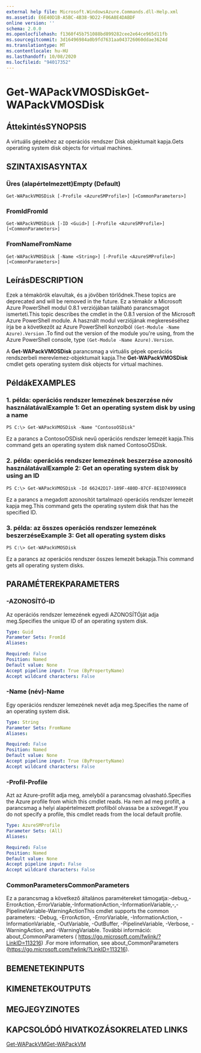 ```yaml
---
external help file: Microsoft.WindowsAzure.Commands.dll-Help.xml
ms.assetid: E6E40D1B-A5BC-4B38-9D22-F06A8E4DABDF
online version: ''
schema: 2.0.0
ms.openlocfilehash: f1360f45b751088bd899282cee2e64ce965d11fb
ms.sourcegitcommit: 3d16496984a0b9fd7631aa043726060ddae3624d
ms.translationtype: MT
ms.contentlocale: hu-HU
ms.lasthandoff: 10/08/2020
ms.locfileid: "94017352"
---
```

# <span data-ttu-id="87275-101">Get-WAPackVMOSDisk</span><span class="sxs-lookup"><span data-stu-id="87275-101">Get-WAPackVMOSDisk</span></span>

## <span data-ttu-id="87275-102">Áttekintés</span><span class="sxs-lookup"><span data-stu-id="87275-102">SYNOPSIS</span></span>
<span data-ttu-id="87275-103">A virtuális gépekhez az operációs rendszer Disk objektumait kapja.</span><span class="sxs-lookup"><span data-stu-id="87275-103">Gets operating system disk objects for virtual machines.</span></span>

## <span data-ttu-id="87275-104">SZINTAXISA</span><span class="sxs-lookup"><span data-stu-id="87275-104">SYNTAX</span></span>

### <span data-ttu-id="87275-105">Üres (alapértelmezett)</span><span class="sxs-lookup"><span data-stu-id="87275-105">Empty (Default)</span></span>
```
Get-WAPackVMOSDisk [-Profile <AzureSMProfile>] [<CommonParameters>]
```

### <span data-ttu-id="87275-106">FromId</span><span class="sxs-lookup"><span data-stu-id="87275-106">FromId</span></span>
```
Get-WAPackVMOSDisk [-ID <Guid>] [-Profile <AzureSMProfile>] [<CommonParameters>]
```

### <span data-ttu-id="87275-107">FromName</span><span class="sxs-lookup"><span data-stu-id="87275-107">FromName</span></span>
```
Get-WAPackVMOSDisk [-Name <String>] [-Profile <AzureSMProfile>] [<CommonParameters>]
```

## <span data-ttu-id="87275-108">Leírás</span><span class="sxs-lookup"><span data-stu-id="87275-108">DESCRIPTION</span></span>
<span data-ttu-id="87275-109">Ezek a témakörök elavultak, és a jövőben törlődnek.</span><span class="sxs-lookup"><span data-stu-id="87275-109">These topics are deprecated and will be removed in the future.</span></span>
<span data-ttu-id="87275-110">Ez a témakör a Microsoft Azure PowerShell modul 0.8.1 verziójában található parancsmagot ismerteti.</span><span class="sxs-lookup"><span data-stu-id="87275-110">This topic describes the cmdlet in the 0.8.1 version of the Microsoft Azure PowerShell module.</span></span>
<span data-ttu-id="87275-111">A használt modul verziójának megkereséséhez írja be a következőt az Azure PowerShell konzolból `(Get-Module -Name Azure).Version` .</span><span class="sxs-lookup"><span data-stu-id="87275-111">To find out the version of the module you're using, from the Azure PowerShell console, type `(Get-Module -Name Azure).Version`.</span></span>

<span data-ttu-id="87275-112">A **Get-WAPackVMOSDisk** parancsmag a virtuális gépek operációs rendszerbeli merevlemez-objektumait kapja.</span><span class="sxs-lookup"><span data-stu-id="87275-112">The **Get-WAPackVMOSDisk** cmdlet gets operating system disk objects for virtual machines.</span></span>

## <span data-ttu-id="87275-113">Példák</span><span class="sxs-lookup"><span data-stu-id="87275-113">EXAMPLES</span></span>

### <span data-ttu-id="87275-114">1. példa: operációs rendszer lemezének beszerzése név használatával</span><span class="sxs-lookup"><span data-stu-id="87275-114">Example 1: Get an operating system disk by using a name</span></span>
```
PS C:\> Get-WAPackVMOSDisk -Name "ContosoOSDisk"
```

<span data-ttu-id="87275-115">Ez a parancs a ContosoOSDisk nevű operációs rendszer lemezét kapja.</span><span class="sxs-lookup"><span data-stu-id="87275-115">This command gets an operating system disk named ContosoOSDisk.</span></span>

### <span data-ttu-id="87275-116">2. példa: operációs rendszer lemezének beszerzése azonosító használatával</span><span class="sxs-lookup"><span data-stu-id="87275-116">Example 2: Get an operating system disk by using an ID</span></span>
```
PS C:\> Get-WAPackVMOSDisk -Id 66242D17-189F-480D-87CF-8E1D749998C8
```

<span data-ttu-id="87275-117">Ez a parancs a megadott azonosítót tartalmazó operációs rendszer lemezét kapja meg.</span><span class="sxs-lookup"><span data-stu-id="87275-117">This command gets the operating system disk that has the specified ID.</span></span>

### <span data-ttu-id="87275-118">3. példa: az összes operációs rendszer lemezének beszerzése</span><span class="sxs-lookup"><span data-stu-id="87275-118">Example 3: Get all operating system disks</span></span>
```
PS C:\> Get-WAPackVMOSDisk
```

<span data-ttu-id="87275-119">Ez a parancs az operációs rendszer összes lemezét bekapja.</span><span class="sxs-lookup"><span data-stu-id="87275-119">This command gets all operating system disks.</span></span>

## <span data-ttu-id="87275-120">PARAMÉTEREK</span><span class="sxs-lookup"><span data-stu-id="87275-120">PARAMETERS</span></span>

### <span data-ttu-id="87275-121">-AZONOSÍTÓ</span><span class="sxs-lookup"><span data-stu-id="87275-121">-ID</span></span>
<span data-ttu-id="87275-122">Az operációs rendszer lemezének egyedi AZONOSÍTÓját adja meg.</span><span class="sxs-lookup"><span data-stu-id="87275-122">Specifies the unique ID of an operating system disk.</span></span>

```yaml
Type: Guid
Parameter Sets: FromId
Aliases:

Required: False
Position: Named
Default value: None
Accept pipeline input: True (ByPropertyName)
Accept wildcard characters: False
```

### <span data-ttu-id="87275-123">-Name (név)</span><span class="sxs-lookup"><span data-stu-id="87275-123">-Name</span></span>
<span data-ttu-id="87275-124">Egy operációs rendszer lemezének nevét adja meg.</span><span class="sxs-lookup"><span data-stu-id="87275-124">Specifies the name of an operating system disk.</span></span>

```yaml
Type: String
Parameter Sets: FromName
Aliases:

Required: False
Position: Named
Default value: None
Accept pipeline input: True (ByPropertyName)
Accept wildcard characters: False
```

### <span data-ttu-id="87275-125">-Profil</span><span class="sxs-lookup"><span data-stu-id="87275-125">-Profile</span></span>
<span data-ttu-id="87275-126">Azt az Azure-profilt adja meg, amelyből a parancsmag olvasható.</span><span class="sxs-lookup"><span data-stu-id="87275-126">Specifies the Azure profile from which this cmdlet reads.</span></span>
<span data-ttu-id="87275-127">Ha nem ad meg profilt, a parancsmag a helyi alapértelmezett profilból olvassa be a szöveget.</span><span class="sxs-lookup"><span data-stu-id="87275-127">If you do not specify a profile, this cmdlet reads from the local default profile.</span></span>

```yaml
Type: AzureSMProfile
Parameter Sets: (All)
Aliases:

Required: False
Position: Named
Default value: None
Accept pipeline input: False
Accept wildcard characters: False
```

### <span data-ttu-id="87275-128">CommonParameters</span><span class="sxs-lookup"><span data-stu-id="87275-128">CommonParameters</span></span>
<span data-ttu-id="87275-129">Ez a parancsmag a következő általános paramétereket támogatja:-debug,-ErrorAction,-ErrorVariable,-InformationAction,-InformationVariable,-,-PipelineVariable-WarningAction</span><span class="sxs-lookup"><span data-stu-id="87275-129">This cmdlet supports the common parameters: -Debug, -ErrorAction, -ErrorVariable, -InformationAction, -InformationVariable, -OutVariable, -OutBuffer, -PipelineVariable, -Verbose, -WarningAction, and -WarningVariable.</span></span> <span data-ttu-id="87275-130">További információ: about_CommonParameters ( https://go.microsoft.com/fwlink/?LinkID=113216) .</span><span class="sxs-lookup"><span data-stu-id="87275-130">For more information, see about_CommonParameters (https://go.microsoft.com/fwlink/?LinkID=113216).</span></span>

## <span data-ttu-id="87275-131">BEMENETEK</span><span class="sxs-lookup"><span data-stu-id="87275-131">INPUTS</span></span>

## <span data-ttu-id="87275-132">KIMENETEK</span><span class="sxs-lookup"><span data-stu-id="87275-132">OUTPUTS</span></span>

## <span data-ttu-id="87275-133">MEGJEGYZI</span><span class="sxs-lookup"><span data-stu-id="87275-133">NOTES</span></span>

## <span data-ttu-id="87275-134">KAPCSOLÓDÓ HIVATKOZÁSOK</span><span class="sxs-lookup"><span data-stu-id="87275-134">RELATED LINKS</span></span>

[<span data-ttu-id="87275-135">Get-WAPackVM</span><span class="sxs-lookup"><span data-stu-id="87275-135">Get-WAPackVM</span></span>](./Get-WAPackVM.md)


